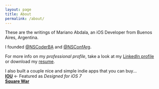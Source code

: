 ```yaml
---
layout: page
title: About
permalink: /about/
---
```


These are the writings of Mariano Abdala, an iOS Developer from Buenos Aires, Argentina.

I founded [@NSCoderBA](https://twitter.com/nscoderba) and [@NSConfArg](http://twitter.com/nsconfarg).

For more info on my _professional profile_, take a look at my [LinkedIn profile](https://ar.linkedin.com/in/marianoabdala) or download my [resume](http://zerously.com/misc/resume.pdf).

I also built a couple nice and simple indie apps that you can buy...  
[**IOU**](http://mariano.zerously.com/iou) ← Featured as _Designed for iOS 7_  
[**Square War**](http://mariano.zerously.com/square-war)

